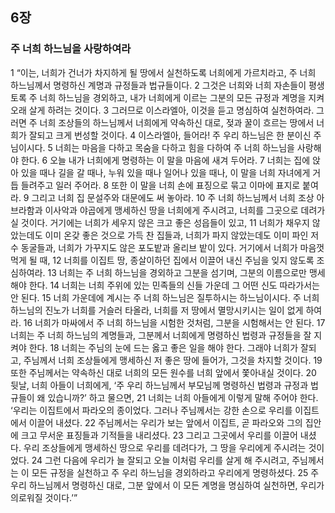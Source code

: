 ## 6장
### 주 너희 하느님을 사랑하여라
1 “이는, 너희가 건너가 차지하게 될 땅에서 실천하도록 너희에게 가르치라고, 주 너희 하느님께서 명령하신 계명과 규정들과 법규들이다.
2 그것은 너희와 너희 자손들이 평생토록 주 너희 하느님을 경외하고, 내가 너희에게 이르는 그분의 모든 규정과 계명을 지켜 오래 살게 하려는 것이다.
3 그러므로 이스라엘아, 이것을 듣고 명심하여 실천하여라. 그러면 주 너희 조상들의 하느님께서 너희에게 약속하신 대로, 젖과 꿀이 흐르는 땅에서 너희가 잘되고 크게 번성할 것이다.
4 이스라엘아, 들어라! 주 우리 하느님은 한 분이신 주님이시다.
5 너희는 마음을 다하고 목숨을 다하고 힘을 다하여 주 너희 하느님을 사랑해야 한다.
6 오늘 내가 너희에게 명령하는 이 말을 마음에 새겨 두어라.
7 너희는 집에 앉아 있을 때나 길을 갈 때나, 누워 있을 때나 일어나 있을 때나, 이 말을 너희 자녀에게 거듭 들려주고 일러 주어라.
8 또한 이 말을 너희 손에 표징으로 묶고 이마에 표지로 붙여라.
9 그리고 너희 집 문설주와 대문에도 써 놓아라.
10 주 너희 하느님께서 너희 조상 아브라함과 이사악과 야곱에게 맹세하신 땅을 너희에게 주시려고, 너희를 그곳으로 데려가실 것이다. 거기에는 너희가 세우지 않은 크고 좋은 성읍들이 있고,
11 너희가 채우지 않았는데도 이미 온갖 좋은 것으로 가득 찬 집들과, 너희가 파지 않았는데도 이미 파인 저수 동굴들과, 너희가 가꾸지도 않은 포도밭과 올리브 밭이 있다. 거기에서 너희가 마음껏 먹게 될 때,
12 너희를 이집트 땅, 종살이하던 집에서 이끌어 내신 주님을 잊지 않도록 조심하여라.
13 너희는 주 너희 하느님을 경외하고 그분을 섬기며, 그분의 이름으로만 맹세해야 한다.
14 너희는 너희 주위에 있는 민족들의 신들 가운데 그 어떤 신도 따라가서는 안 된다.
15 너희 가운데에 계시는 주 너희 하느님은 질투하시는 하느님이시다. 주 너희 하느님의 진노가 너희를 거슬러 타올라, 너희를 저 땅에서 멸망시키시는 일이 없게 하여라.
16 너희가 마싸에서 주 너희 하느님을 시험한 것처럼, 그분을 시험해서는 안 된다.
17 너희는 주 너희 하느님의 계명들과, 그분께서 너희에게 명령하신 법령과 규정들을 잘 지켜야 한다.
18 너희는 주님의 눈에 드는 옳고 좋은 일을 해야 한다. 그래야 너희가 잘되고, 주님께서 너희 조상들에게 맹세하신 저 좋은 땅에 들어가, 그것을 차지할 것이다.
19 또한 주님께서는 약속하신 대로 너희의 모든 원수를 너희 앞에서 쫓아내실 것이다.
20 뒷날, 너희 아들이 너희에게, ‘주 우리 하느님께서 부모님께 명령하신 법령과 규정과 법규들이 왜 있습니까?’ 하고 물으면,
21 너희는 너희 아들에게 이렇게 말해 주어야 한다. ‘우리는 이집트에서 파라오의 종이었다. 그러나 주님께서는 강한 손으로 우리를 이집트에서 이끌어 내셨다.
22 주님께서는 우리가 보는 앞에서 이집트, 곧 파라오와 그의 집안에 크고 무서운 표징들과 기적들을 내리셨다.
23 그리고 그곳에서 우리를 이끌어 내셨다. 우리 조상들에게 맹세하신 땅으로 우리를 데려다가, 그 땅을 우리에게 주시려는 것이었다.
24 그런 다음에 우리가 늘 잘되고 오늘 이처럼 우리를 살게 해 주시려고, 주님께서는 이 모든 규정을 실천하고 주 우리 하느님을 경외하라고 우리에게 명령하셨다.
25 주 우리 하느님께서 명령하신 대로, 그분 앞에서 이 모든 계명을 명심하여 실천하면, 우리가 의로워질 것이다.’”

